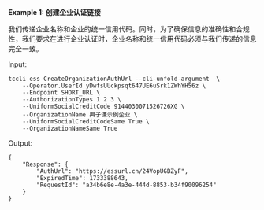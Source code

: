 **Example 1: 创建企业认证链接**

我们传递企业名称和企业的统一信用代码。同时，为了确保信息的准确性和合规性，我们要求在进行企业认证时，企业名称和统一信用代码必须与我们传递的信息完全一致。

Input: 

```
tccli ess CreateOrganizationAuthUrl --cli-unfold-argument  \
    --Operator.UserId yDwfsUUckpsqt647UE6uSrk1ZWhYH56z \
    --Endpoint SHORT_URL \
    --AuthorizationTypes 1 2 3 \
    --UniformSocialCreditCode 9144030071526726XG \
    --OrganizationName 典子谦示例企业 \
    --UniformSocialCreditCodeSame True \
    --OrganizationNameSame True
```

Output: 
```
{
    "Response": {
        "AuthUrl": "https://essurl.cn/24VopUGBZyF",
        "ExpiredTime": 1733388643,
        "RequestId": "a34b6e8e-4a3e-444d-8853-b34f90096254"
    }
}
```

